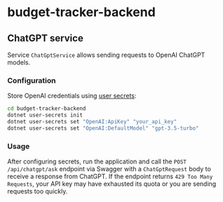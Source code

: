 # budget-tracker-backend

## ChatGPT service

Service `ChatGptService` allows sending requests to OpenAI ChatGPT models.

### Configuration

Store OpenAI credentials using [user secrets](https://learn.microsoft.com/en-us/aspnet/core/security/app-secrets):

```bash
cd budget-tracker-backend
dotnet user-secrets init
dotnet user-secrets set "OpenAI:ApiKey" "your_api_key"
dotnet user-secrets set "OpenAI:DefaultModel" "gpt-3.5-turbo"
```

### Usage

After configuring secrets, run the application and call the `POST /api/chatgpt/ask` endpoint via Swagger with a `ChatGptRequest` body to receive a response from ChatGPT.
If the endpoint returns `429 Too Many Requests`, your API key may have exhausted its quota or you are sending requests too quickly.
